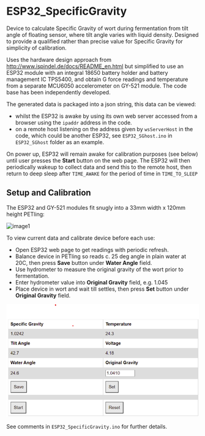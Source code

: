 # ESP32_SpecificGravity

Device to calculate Specific Gravity of wort during fermentation from tilt angle of floating sensor, where tilt angle varies with liquid density. 
Designed to provide a qualified rather than precise value for Specific Gravity for simplicity of calibration.

Uses the hardware design approach from http://www.ispindel.de/docs/README_en.html
but simplified to use an ESP32 module with an integral 18650 battery holder and battery management IC TPS5400, and obtain G force readings and temperature from a separate MCU6050 accelerometer on GY-521 module.
The code base has been independently developed.

The generated data is packaged into a json string, this data can be viewed:
* whilst the ESP32 is awake by using its own web server accessed from a browser using the `ipaddr` address in the code.
* on a remote host listening on the address given by `wsServerHost` in the code, which could be another ESP32, see `ESP32_SGhost.ino` in `ESP32_SGhost` folder as an example. 

On power up, ESP32 will remain awake for calibration purposes (see below) until user presses the __Start__ button on the web page.
The ESP32 will then periodically wakeup to collect data and send this to the remote host, then return to deep sleep after `TIME_AWAKE` for the period of time in `TIME_TO_SLEEP`

## Setup and Calibration

The ESP32 and GY-521 modules fit snugly into a 33mm width x 120mm height PETling:

![image1](extras/device.png)


To view current data and calibrate device before each use:
* Open ESP32 web page to get readings with periodic refresh.
* Balance device in PETling so reads c. 25 deg angle in plain water at 20C, then press __Save__ button under __Water Angle__ field.
* Use hydrometer to measure the original gravity of the wort prior to fermentation.
* Enter hydrometer value into __Original Gravity__ field, e.g. 1.045
* Place device in wort and wait till settles, then press __Set__ button under __Original Gravity__ field.

![image1](extras/webpage.png)

See comments in `ESP32_SpecificGravity.ino` for further details.
